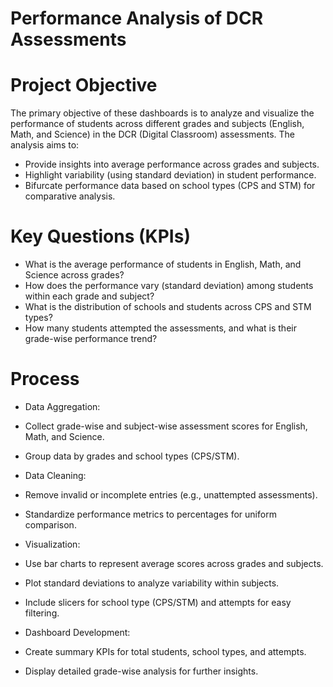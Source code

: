 # Performance Analysis of DCR Assessments
# Project Objective
 The primary objective of these dashboards is to analyze and visualize the performance of students across different grades and subjects (English, Math, and Science) in the DCR (Digital Classroom) assessments. The analysis aims to:
- Provide insights into average performance across grades and subjects.
- Highlight variability (using standard deviation) in student performance.
-  Bifurcate performance data based on school types (CPS and STM) for comparative analysis.

# Key Questions (KPIs)
- What is the average performance of students in English, Math, and Science across grades?
- How does the performance vary (standard deviation) among students within each grade and subject?
- What is the distribution of schools and students across CPS and STM types?
- How many students attempted the assessments, and what is their grade-wise performance trend?

# Process

- Data Aggregation:

- Collect grade-wise and subject-wise assessment scores for English, Math, and Science.
- Group data by grades and school types (CPS/STM).
- Data Cleaning:

- Remove invalid or incomplete entries (e.g., unattempted assessments).
- Standardize performance metrics to percentages for uniform comparison.
- Visualization:

- Use bar charts to represent average scores across grades and subjects.
- Plot standard deviations to analyze variability within subjects.
- Include slicers for school type (CPS/STM) and attempts for easy filtering.
- Dashboard Development:

- Create summary KPIs for total students, school types, and attempts.
- Display detailed grade-wise analysis for further insights.


